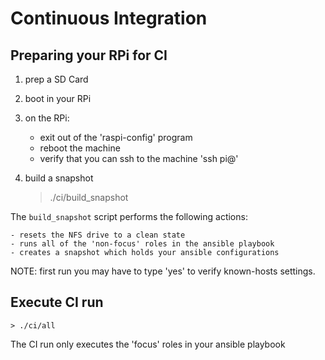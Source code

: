 # Continuous Integration

## Preparing your RPi for CI

1. prep a SD Card

2. boot in your RPi

3. on the RPi:

    - exit out of the 'raspi-config' program
    - reboot the machine
    - verify that you can ssh to the machine 'ssh pi@<machine>'

4. build a snapshot

    > ./ci/build_snapshot

The `build_snapshot` script performs the following actions:

    - resets the NFS drive to a clean state
    - runs all of the 'non-focus' roles in the ansible playbook
    - creates a snapshot which holds your ansible configurations

NOTE: first run you may have to type 'yes' to verify known-hosts settings.

## Execute CI run

    > ./ci/all

The CI run only executes the 'focus' roles in your ansible playbook
